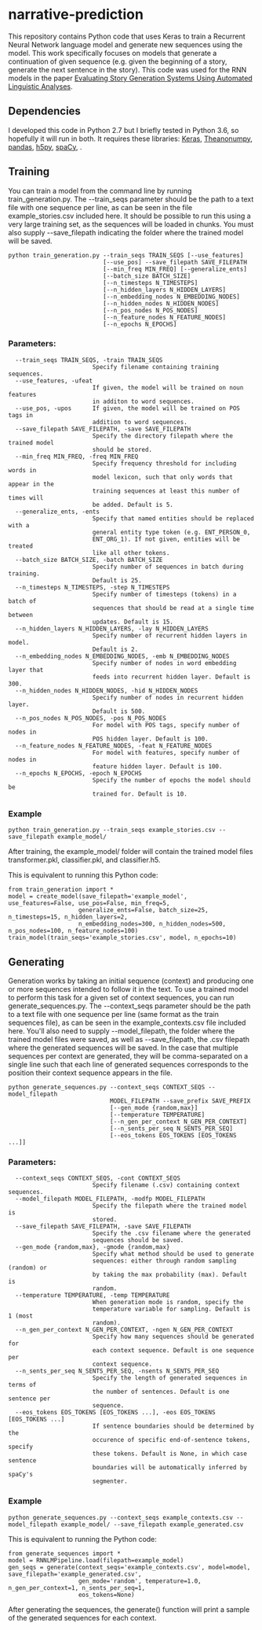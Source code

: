 # narrative-prediction
This repository contains Python code that uses Keras to train a Recurrent Neural Network language model and generate new sequences using the model. This work specifically focuses on models that generate a continuation of given sequence (e.g. given the beginning of a story, generate the next sentence in the story). This code was used for the RNN models in the paper [Evaluating Story Generation Systems Using Automated Linguistic Analyses](http://people.ict.usc.edu/~roemmele/publications/fiction_generation.pdf).

## Dependencies

I developed this code in Python 2.7 but I briefly tested in Python 3.6, so hopefully it will run in both. It requires these libraries: [Keras](keras.io), [Theano](http://deeplearning.net/software/theano/)[numpy](numpy.org), [pandas](http://pandas.pydata.org/), [h5py](http://www.h5py.org/), [spaCy](https://spacy.io/), .

## Training

You can train a model from the command line by running train_generation.py. The --train_seqs parameter should be the path to a text file with one sequence per line, as can be seen in the file example_stories.csv included here. It should be possible to run this using a very large training set, as the sequences will be loaded in chunks. You must also supply --save_filepath indicating the folder where the trained model will be saved.

```
python train_generation.py --train_seqs TRAIN_SEQS [--use_features]
                           [--use_pos] --save_filepath SAVE_FILEPATH
                           [--min_freq MIN_FREQ] [--generalize_ents]
                           [--batch_size BATCH_SIZE]
                           [--n_timesteps N_TIMESTEPS]
                           [--n_hidden_layers N_HIDDEN_LAYERS]
                           [--n_embedding_nodes N_EMBEDDING_NODES]
                           [--n_hidden_nodes N_HIDDEN_NODES]
                           [--n_pos_nodes N_POS_NODES]
                           [--n_feature_nodes N_FEATURE_NODES]
                           [--n_epochs N_EPOCHS]
```
### Parameters:
```
  --train_seqs TRAIN_SEQS, -train TRAIN_SEQS
                        Specify filename containing training sequences.
  --use_features, -ufeat
                        If given, the model will be trained on noun features
                        in additon to word sequences.
  --use_pos, -upos      If given, the model will be trained on POS tags in
                        addition to word sequences.
  --save_filepath SAVE_FILEPATH, -save SAVE_FILEPATH
                        Specify the directory filepath where the trained model
                        should be stored.
  --min_freq MIN_FREQ, -freq MIN_FREQ
                        Specify frequency threshold for including words in
                        model lexicon, such that only words that appear in the
                        training sequences at least this number of times will
                        be added. Default is 5.
  --generalize_ents, -ents
                        Specify that named entities should be replaced with a
                        general entity type token (e.g. ENT_PERSON_0,
                        ENT_ORG_1). If not given, entities will be treated
                        like all other tokens.
  --batch_size BATCH_SIZE, -batch BATCH_SIZE
                        Specify number of sequences in batch during training.
                        Default is 25.
  --n_timesteps N_TIMESTEPS, -step N_TIMESTEPS
                        Specify number of timesteps (tokens) in a batch of
                        sequences that should be read at a single time between
                        updates. Default is 15.
  --n_hidden_layers N_HIDDEN_LAYERS, -lay N_HIDDEN_LAYERS
                        Specify number of recurrent hidden layers in model.
                        Default is 2.
  --n_embedding_nodes N_EMBEDDING_NODES, -emb N_EMBEDDING_NODES
                        Specify number of nodes in word embedding layer that
                        feeds into recurrent hidden layer. Default is 300.
  --n_hidden_nodes N_HIDDEN_NODES, -hid N_HIDDEN_NODES
                        Specify number of nodes in recurrent hidden layer.
                        Default is 500.
  --n_pos_nodes N_POS_NODES, -pos N_POS_NODES
                        For model with POS tags, specify number of nodes in
                        POS hidden layer. Default is 100.
  --n_feature_nodes N_FEATURE_NODES, -feat N_FEATURE_NODES
                        For model with features, specify number of nodes in
                        feature hidden layer. Default is 100.
  --n_epochs N_EPOCHS, -epoch N_EPOCHS
                        Specify the number of epochs the model should be
                        trained for. Default is 10.
```
### Example
```
python train_generation.py --train_seqs example_stories.csv --save_filepath example_model/
```
After training, the example_model/ folder will contain the trained model files transformer.pkl, classifier.pkl, and classifier.h5.

This is equivalent to running this Python code:
```
from train_generation import *
model = create_model(save_filepath='example_model', use_features=False, use_pos=False, min_freq=5, 
                    generalize_ents=False, batch_size=25, n_timesteps=15, n_hidden_layers=2, 
                    n_embedding_nodes=300, n_hidden_nodes=500, n_pos_nodes=100, n_feature_nodes=100)
train_model(train_seqs='example_stories.csv', model, n_epochs=10)
```
## Generating
Generation works by taking an initial sequence (context) and producing one or more sequences intended to follow it in the text. To use a trained model to perform this task for a given set of context sequences, you can run generate_sequences.py. The --context_seqs parameter should be the path to a text file with one sequence per line (same format as the train sequences file), as can be seen in the example_contexts.csv file included here. You'll also need to supply --model_filepath, the folder where the trained model files were saved, as well as --save_filepath, the .csv filepath where the generated sequences will be saved. In the case that multiple sequences per context are generated, they will be comma-separated on a single line such that each line of generated sequences corresponds to the position their context sequence appears in the file. 

```
python generate_sequences.py --context_seqs CONTEXT_SEQS --model_filepath
                             MODEL_FILEPATH --save_prefix SAVE_PREFIX
                             [--gen_mode {random,max}]
                             [--temperature TEMPERATURE]
                             [--n_gen_per_context N_GEN_PER_CONTEXT]
                             [--n_sents_per_seq N_SENTS_PER_SEQ]
                             [--eos_tokens EOS_TOKENS [EOS_TOKENS ...]]
```
### Parameters:
```
  --context_seqs CONTEXT_SEQS, -cont CONTEXT_SEQS
                        Specify filename (.csv) containing context sequences.
  --model_filepath MODEL_FILEPATH, -modfp MODEL_FILEPATH
                        Specify the filepath where the trained model is
                        stored.
  --save_filepath SAVE_FILEPATH, -save SAVE_FILEPATH
                        Specify the .csv filename where the generated
                        sequences should be saved.
  --gen_mode {random,max}, -gmode {random,max}
                        Specify what method should be used to generate
                        sequences: either through random sampling (random) or
                        by taking the max probability (max). Default is
                        random.
  --temperature TEMPERATURE, -temp TEMPERATURE
                        When generation mode is random, specify the
                        temperature variable for sampling. Default is 1 (most
                        random).
  --n_gen_per_context N_GEN_PER_CONTEXT, -ngen N_GEN_PER_CONTEXT
                        Specify how many sequences should be generated for
                        each context sequence. Default is one sequence per
                        context sequence.
  --n_sents_per_seq N_SENTS_PER_SEQ, -nsents N_SENTS_PER_SEQ
                        Specify the length of generated sequences in terms of
                        the number of sentences. Default is one sentence per
                        sequence.
  --eos_tokens EOS_TOKENS [EOS_TOKENS ...], -eos EOS_TOKENS [EOS_TOKENS ...]
                        If sentence boundaries should be determined by the
                        occurence of specific end-of-sentence tokens, specify
                        these tokens. Default is None, in which case sentence
                        boundaries will be automatically inferred by spaCy's
                        segmenter.
```
### Example
```
python generate_sequences.py --context_seqs example_contexts.csv --model_filepath example_model/ --save_filepath example_generated.csv
```
This is equivalent to running the Python code:
```
from generate_sequences import *
model = RNNLMPipeline.load(filepath=example_model)
gen_seqs = generate(context_seqs='example_contexts.csv', model=model, save_filepath='example_generated.csv', 
                    gen_mode='random', temperature=1.0, n_gen_per_context=1, n_sents_per_seq=1, 
                    eos_tokens=None)
```
After generating the sequences, the generate() function will print a sample of the generated sequences for each context.
